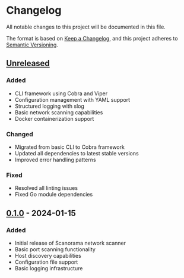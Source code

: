 # Changelog

All notable changes to this project will be documented in this file.

The format is based on [Keep a Changelog](https://keepachangelog.com/en/1.0.0/),
and this project adheres to [Semantic Versioning](https://semver.org/spec/v2.0.0.html).

## [Unreleased]

### Added
- CLI framework using Cobra and Viper
- Configuration management with YAML support
- Structured logging with slog
- Basic network scanning capabilities
- Docker containerization support

### Changed
- Migrated from basic CLI to Cobra framework
- Updated all dependencies to latest stable versions
- Improved error handling patterns

### Fixed
- Resolved all linting issues
- Fixed Go module dependencies

## [0.1.0] - 2024-01-15

### Added
- Initial release of Scanorama network scanner
- Basic port scanning functionality
- Host discovery capabilities
- Configuration file support
- Basic logging infrastructure

[Unreleased]: https://github.com/username/scanorama/compare/v0.1.0...HEAD
[0.1.0]: https://github.com/username/scanorama/releases/tag/v0.1.0